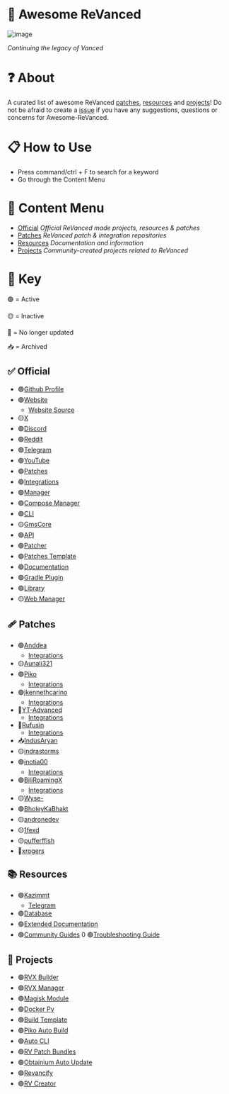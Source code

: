 # 💊 Awesome ReVanced
![image](https://github.com/user-attachments/assets/6db04751-77f4-449f-b0c0-9d4c475fcaf2)

*Continuing the legacy of Vanced*

# ❓ About
A curated list of awesome ReVanced [patches](https://github.com/Jman-Github/Awesome-ReVanced?tab=readme-ov-file#-patches), [resources](https://github.com/Jman-Github/Awesome-ReVanced?tab=readme-ov-file#-resources) and [projects](https://github.com/Jman-Github/Awesome-ReVanced?tab=readme-ov-file#-projects)! Do not be afraid to create a [issue](https://github.com/Jman-Github/awesome-revanced/issues) if you have any suggestions, questions or concerns for Awesome-ReVanced.

# 📋 How to Use
 - Press command/ctrl + F to search for a keyword
 - Go through the Content Menu

# 📝 Content Menu
- [Official](https://github.com/Jman-Github/Awesome-ReVanced?tab=readme-ov-file#-official) *Official ReVanced made projects, resources & patches*
- [Patches](https://github.com/Jman-Github/Awesome-ReVanced?tab=readme-ov-file#-patches) *ReVanced patch & integration repositories*
- [Resources](https://github.com/Jman-Github/Awesome-ReVanced?tab=readme-ov-file#-resources) *Documentation and information*
- [Projects](https://github.com/Jman-Github/Awesome-ReVanced?tab=readme-ov-file#-projects) *Community-created projects related to ReVanced*

# 🔑 Key
🟢 = Active

🟡 = Inactive

🔴 = No longer updated

📥 = Archived

## ✅ Official
- 🟢[Github Profile](https://github.com/ReVanced)
- 🟢[Website](https://revanced.app/)
    - [Website Source](https://github.com/ReVanced/revanced-website)
- 🟡[X](https://x.com/revancedapp)
- 🟢[Discord](https://discord.com/invite/rF2YcEjcrT)
- 🟢[Reddit](https://www.reddit.com/r/revancedapp/)
- 🟢[Telegram](https://t.me/app_revanced)
- 🟢[YouTube](https://www.youtube.com/@ReVanced)
- 🟢[Patches](https://github.com/revanced/revanced-patches)
- 🟢[Integrations](https://github.com/revanced/revanced-integrations)
- 🟢[Manager](https://github.com/revanced/revanced-manager)
- 🟢[Compose Manager](https://github.com/ReVanced/revanced-manager/tree/compose-dev)
- 🟢[CLI](https://github.com/revanced/revanced-cli)
- 🟡[GmsCore](https://github.com/ReVanced/GmsCore)
- 🟢[API](https://github.com/revanced/revanced-api)
- 🟢[Patcher](https://github.com/revanced/revanced-patcher)
- 🟢[Patches Template](https://github.com/ReVanced/revanced-patches-template)
- 🟢[Documentation](https://github.com/ReVanced/revanced-documentation)
- 🟢[Gradle Plugin](https://github.com/ReVanced/revanced-patches-gradle-plugin)
- 🟢[Library](https://github.com/ReVanced/revanced-library)
- 🟡[Web Manager](https://github.com/ReVanced/revanced-web-manager)


## 🩹 Patches
- 🟢[Anddea](https://github.com/anddea/revanced-patches)
    - [Integrations](https://github.com/anddea/revanced-integrations)
- 🟡[Aunali321](https://github.com/Aunali321/ReVancedExperiments)
- 🟢[Piko](https://github.com/crimera/piko)
    - [Integrations](https://github.com/crimera/revanced-integrations)
- 🟢[jkennethcarino](https://github.com/jkennethcarino/privacy-revanced-patches)
    - [Integrations](https://github.com/jkennethcarino/privacy-revanced-integrations)
- 🔴[YT-Advanced](https://github.com/YT-Advanced/ReX-patches)
    - [Integrations](https://github.com/YT-Advanced/ReX-integrations)
- 🔴[Rufusin](https://github.com/rufusin/revanced-patches)
    - [Integrations](https://github.com/rufusin/revanced-integrations)
- 📥[IndusAryan](https://github.com/IndusAryan/twitter-patches)
- 🟡[indrastorms](https://github.com/indrastorms/Dropped-Patches)
- 🟢[inotia00](https://github.com/inotia00/revanced-Patches)
    - [Integrations](https://github.com/inotia00/revanced-integrations)
- 🟢[BiliRoamingX](https://github.com/BiliRoamingX/BiliRoamingX)
    - [Integrations](https://github.com/BiliRoamingX/BiliRoamingX/tree/main/integrations)
- 🟡[Wyse-](https://github.com/Wyse-/revanced-patches)
- 🟢[BholeyKaBhakt](https://github.com/BholeyKaBhakt/revanced-patches-xtra)
- 🟡[andronedev](https://github.com/andronedev/revanced-patches)
- 🟡[1fexd](https://github.com/1fexd/revanced-patches)
- 🟡[pufferffish](https://github.com/pufferffish/revanced-patches-repo)
- 🔴[xrogers](https://github.com/xrogers/revanced-patches-galaxy)

## 📚 Resources
- 🟢[Kazimmt](https://kazimmt.github.io)
    - [Telegram](https://t.me/ReVanced_MMT)
- 🟢[Database](https://github.com/Sappurit/Revanced-Database)
- 🟢[Extended Documentation](https://github.com/inotia00/revanced-documentation)
- 🟢[Community Guides](https://github.com/ReVanced-Extended-Community/Community-Guides)
0 🟢[Troubleshooting Guide](https://sodawithoutsparkles.github.io/revanced-troubleshooting-guide)

## 🔨 Projects
- 🟢[RVX Builder](https://github.com/inotia00/rvx-builder)
- 🟢[RVX Manager](https://github.com/inotia00/revanced-manager)
- 🟢[Magisk Module](https://github.com/j-hc/revanced-magisk-module)
- 🟢[Docker Py](https://github.com/nikhilbadyal/docker-py-revanced)
- 🟢[Build Template](https://github.com/n0k0m3/revanced-build-template)
- 🟢[Piko Auto Build](https://github.com/crimera/twitter-apk)
- 🟢[Auto CLI](https://github.com/taku-nm/auto-cli)
- 🟢[RV Patch Bundles](https://github.com/Jman-Github/ReVanced-Patch-Bundles)
- 🟢[Obtainium Auto Update](https://rentry.co/revanced-auto-update)
- 🟢[Revancify](https://github.com/decipher3114/Revancify)
- 🟢[RV Creator](https://github.com/XDream8/revanced-creator)
